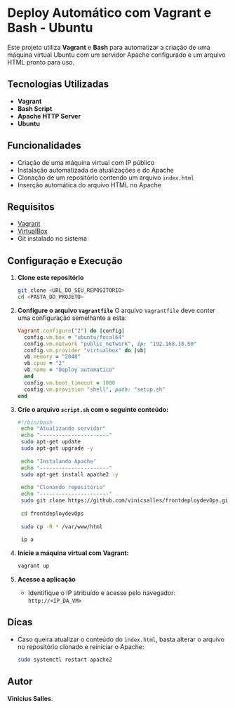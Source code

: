 # Deploy Automático com Vagrant e Bash - Ubuntu

Este projeto utiliza **Vagrant** e **Bash** para automatizar a criação de uma máquina virtual Ubuntu com um servidor Apache configurado e um arquivo HTML pronto para uso.

## Tecnologias Utilizadas
- **Vagrant**
- **Bash Script**
- **Apache HTTP Server**
- **Ubuntu**

## Funcionalidades
- Criação de uma máquina virtual com IP público
- Instalação automatizada de atualizações e do Apache
- Clonação de um repositório contendo um arquivo `index.html`
- Inserção automática do arquivo HTML no Apache

## Requisitos
- [Vagrant](https://www.vagrantup.com/)
- [VirtualBox](https://www.virtualbox.org/)
- Git instalado no sistema

## Configuração e Execução
1. **Clone este repositório**
   ```bash
   git clone <URL_DO_SEU_REPOSITORIO>
   cd <PASTA_DO_PROJETO>
   ```

2. **Configure o arquivo `Vagrantfile`**
   O arquivo `Vagrantfile` deve conter uma configuração semelhante a esta:

   ```ruby
   Vagrant.configure("2") do |config|
     config.vm.box = "ubuntu/focal64"
     config.vm.network "public_network", ip: "192.168.18.50"
     config.vm.provider "virtualbox" do |vb|
     vb.memory = "2048"
     vb.cpus = "2"
     vb.name = "Deploy automatico"
     end
     config.vm.boot_timeout = 1000
     config.vm.provision "shell", path: "setup.sh"
   end
   ```

3. **Crie o arquivo `script.sh` com o seguinte conteúdo:**
   ```bash
   #!/bin/bash
    echo "Atualizando servidor"
    echo "----------------------"
    sudo apt-get update
    sudo apt-get upgrade -y
    
    echo "Instalando Apache"
    echo "----------------------"
    sudo apt-get install apache2 -y
    
    echo "Clonando repositório"
    echo "----------------------"
    sudo git clone https://github.com/vinicsalles/frontdeploydevOps.git
    
    cd frontdeploydevOps
    
    sudo cp -R * /var/www/html
    
    ip a
   ```

4. **Inicie a máquina virtual com Vagrant:**
   ```bash
   vagrant up
   ```

5. **Acesse a aplicação**
   - Identifique o IP atribuído e acesse pelo navegador: `http://<IP_DA_VM>`

## Dicas
- Caso queira atualizar o conteúdo do `index.html`, basta alterar o arquivo no repositório clonado e reiniciar o Apache:
  ```bash
  sudo systemctl restart apache2
  ```

## Autor
**Vinicius Salles**.

